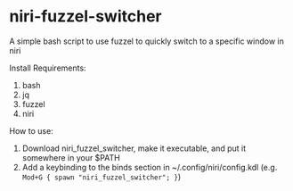 # niri-fuzzel-switcher
A simple bash script to use fuzzel to quickly switch to a specific window in niri

Install Requirements:
1) bash
2) jq
3) fuzzel
4) niri

How to use:
1) Download niri_fuzzel_switcher, make it executable, and put it somewhere in your $PATH
2) Add a keybinding to the binds section in ~/.config/niri/config.kdl (e.g. `Mod+G { spawn "niri_fuzzel_switcher"; }`)
